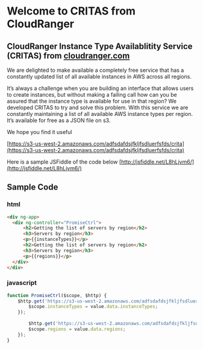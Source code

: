 # Welcome to CRITAS from CloudRanger
## CloudRanger Instance Type Availablitity Service (CRITAS) from [cloudranger.com](http://go.cloudranger.com/l/211332/2017-06-01/47g81g)

We are delighted to make available a completely free service that has a constantly updated list of all available instances in AWS across all regions.

It’s always a challenge when you are building an interface that allows users to create instances, but without making a failing call how can you be assured that the instance type is available for use in that region? We developed CRITAS to try and solve this problem. With this service we are constantly maintaining a list of all available AWS instance types per region. It’s available for free as a JSON file on s3.

We hope you find it useful

[https://s3-us-west-2.amazonaws.com/adfsdafdsjfkljfsdluerfsfds/crita](https://s3-us-west-2.amazonaws.com/adfsdafdsjfkljfsdluerfsfds/crita)


Here is a sample JSFiddle of the code below
[http://jsfiddle.net/L8hLjvm6/](http://jsfiddle.net/L8hLjvm6/)

## Sample Code
### html
```html
<div ng-app>
  <div ng-controller="PromiseCtrl">
      <h2>Getting the list of servers by region</h2>
      <h3>Servers by region</h3>
      <p>{{instanceTypes}}</p>
      <h2>Getting the list of servers by region</h2>
      <h3>Servers by region</h3>
      <p>{{regions}}</p>
  </div>
</div>
```

### javascript
``` javascript
function PromiseCtrl($scope, $http) {    
    $http.get('https://s3-us-west-2.amazonaws.com/adfsdafdsjfkljfsdluerfsfds/crita').then(function(value) {
        $scope.instanceTypes = value.data.instanceTypes;
    });
  
		$http.get('https://s3-us-west-2.amazonaws.com/adfsdafdsjfkljfsdluerfsfds/crita').then(function(value) {
        $scope.regions = value.data.regions;
    });
}
```


